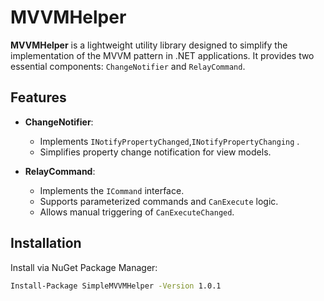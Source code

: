 # MVVMHelper

**MVVMHelper** is a lightweight utility library designed to simplify the implementation of the MVVM pattern in .NET applications. It provides two essential components: `ChangeNotifier` and `RelayCommand`.

## Features

- **ChangeNotifier**:
  - Implements `INotifyPropertyChanged`,`INotifyPropertyChanging` .
  - Simplifies property change notification for view models.
  
- **RelayCommand**:
  - Implements the `ICommand` interface.
  - Supports parameterized commands and `CanExecute` logic.
  - Allows manual triggering of `CanExecuteChanged`.

## Installation

Install via NuGet Package Manager:

```bash
Install-Package SimpleMVVMHelper -Version 1.0.1
